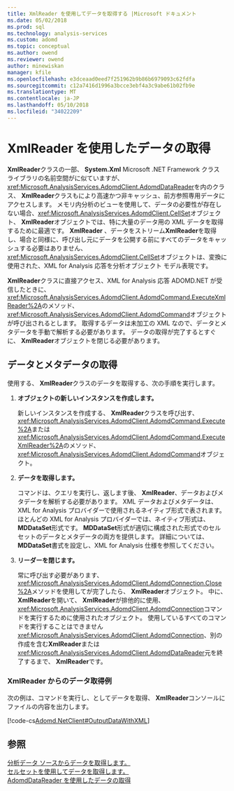 ```yaml
---
title: XmlReader を使用してデータを取得する |Microsoft ドキュメント
ms.date: 05/02/2018
ms.prod: sql
ms.technology: analysis-services
ms.custom: adomd
ms.topic: conceptual
ms.author: owend
ms.reviewer: owend
author: minewiskan
manager: kfile
ms.openlocfilehash: e3dceaad0eed7f251962b9b86b6979093c62fdfa
ms.sourcegitcommit: c12a7416d1996a3bcce3ebf4a3c9abe61b02fb9e
ms.translationtype: MT
ms.contentlocale: ja-JP
ms.lasthandoff: 05/10/2018
ms.locfileid: "34022209"
---
```

# <a name="retrieving-data-using-the-xmlreader"></a>XmlReader を使用したデータの取得
  **XmlReader**クラスの一部、 **System.Xml** Microsoft .NET Framework クラス ライブラリの名前空間がに似ていますが、<xref:Microsoft.AnalysisServices.AdomdClient.AdomdDataReader>を内のクラス、 **XmlReader**クラスもにより高速かつ非キャッシュ、前方参照専用データにアクセスします。 メモリ内分析のビューを使用して、データの必要性が存在しない場合、<xref:Microsoft.AnalysisServices.AdomdClient.CellSet>オブジェクト、 **XmlReader**オブジェクトでは、特に大量のデータ用の XML データを取得するために最適です。 **XmlReader** 、データをストリーム**XmlReader**を取得し、場合と同様に、呼び出し元にデータを公開する前にすべてのデータをキャッシュする必要はありません、<xref:Microsoft.AnalysisServices.AdomdClient.CellSet>オブジェクトは、変換に使用された、XML for Analysis 応答を分析オブジェクト モデル表現です。  
  
 **XmlReader**クラスに直接アクセス、XML for Analysis 応答 ADOMD.NET が受信したときに、<xref:Microsoft.AnalysisServices.AdomdClient.AdomdCommand.ExecuteXmlReader%2A>のメソッド、<xref:Microsoft.AnalysisServices.AdomdClient.AdomdCommand>オブジェクトが呼び出されるとします。 取得するデータは未加工の XML なので、データとメタデータを手動で解析する必要があります。 データの取得が完了するとすぐに、 **XmlReader**オブジェクトを閉じる必要があります。  
  
## <a name="retrieving-data-and-metadata"></a>データとメタデータの取得  
 使用する、 **XmlReader**クラスのデータを取得する、次の手順を実行します。  
  
1.  **オブジェクトの新しいインスタンスを作成します。**  
  
     新しいインスタンスを作成する、 **XmlReader**クラスを呼び出す、<xref:Microsoft.AnalysisServices.AdomdClient.AdomdCommand.Execute%2A>または<xref:Microsoft.AnalysisServices.AdomdClient.AdomdCommand.ExecuteXmlReader%2A>のメソッド、<xref:Microsoft.AnalysisServices.AdomdClient.AdomdCommand>オブジェクト。  
  
2.  **データを取得します。**  
  
     コマンドは、クエリを実行し、返します後、 **XmlReader**、データおよびメタデータを解析する必要があります。 XML データおよびメタデータは、XML for Analysis プロバイダーで使用されるネイティブ形式で表されます。 ほとんどの XML for Analysis プロバイダーでは、ネイティブ形式は、 **MDDataSet**形式です。 **MDDataSet**形式が適切に構成された形式でのセル セットのデータとメタデータの両方を提供します。 詳細については、 **MDDataSet**書式を設定し、XML for Analysis 仕様を参照してください。  
  
3.  **リーダーを閉じます。**  
  
     常に呼び出す必要があります、<xref:Microsoft.AnalysisServices.AdomdClient.AdomdConnection.Close%2A>メソッドを使用してが完了したら、 **XmlReader**オブジェクト。 中に、 **XmlReader**を開いて、 **XmlReader**が排他的に使用、<xref:Microsoft.AnalysisServices.AdomdClient.AdomdConnection>コマンドを実行するために使用されたオブジェクト。 使用しているすべてのコマンドを実行することはできません<xref:Microsoft.AnalysisServices.AdomdClient.AdomdConnection>、別の作成を含む**XmlReader**または<xref:Microsoft.AnalysisServices.AdomdClient.AdomdDataReader>元を終了するまで、 **XmlReader**です。  
  
### <a name="example-of-retrieving-data-from-the-xmlreader"></a>XmlReader からのデータ取得例  
 次の例は、コマンドを実行し、としてデータを取得、 **XmlReader**コンソールにファイルの内容を出力します。  
  
 [!code-cs[Adomd.NetClient#OutputDataWithXML](../../analysis-services/multidimensional-models-adomd-net-client/codesnippet/csharp/retrieving-data-using-th_1_1.cs)]  
  
## <a name="see-also"></a>参照  
 [分析データ ソースからデータを取得します。](../../analysis-services/multidimensional-models-adomd-net-client/retrieving-data-from-an-analytical-data-source.md)   
 [セルセットを使用してデータを取得します。](../../analysis-services/multidimensional-models-adomd-net-client/retrieving-data-using-the-cellset.md)   
 [AdomdDataReader を使用したデータの取得](../../analysis-services/multidimensional-models-adomd-net-client/retrieving-data-using-the-adomddatareader.md)  
  
  
